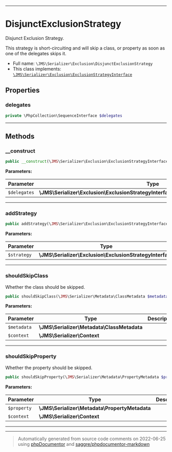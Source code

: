 ***

# DisjunctExclusionStrategy

Disjunct Exclusion Strategy.

This strategy is short-circuiting and will skip a class, or property as soon as one of the delegates skips it.

* Full name: `\JMS\Serializer\Exclusion\DisjunctExclusionStrategy`
* This class implements:
[`\JMS\Serializer\Exclusion\ExclusionStrategyInterface`](./ExclusionStrategyInterface.md)



## Properties


### delegates



```php
private \PhpCollection\SequenceInterface $delegates
```






***

## Methods


### __construct



```php
public __construct(\JMS\Serializer\Exclusion\ExclusionStrategyInterface[]|\PhpCollection\SequenceInterface $delegates): mixed
```








**Parameters:**

| Parameter | Type | Description |
|-----------|------|-------------|
| `$delegates` | **\JMS\Serializer\Exclusion\ExclusionStrategyInterface[]&#124;\PhpCollection\SequenceInterface** |  |




***

### addStrategy



```php
public addStrategy(\JMS\Serializer\Exclusion\ExclusionStrategyInterface $strategy): mixed
```








**Parameters:**

| Parameter | Type | Description |
|-----------|------|-------------|
| `$strategy` | **\JMS\Serializer\Exclusion\ExclusionStrategyInterface** |  |




***

### shouldSkipClass

Whether the class should be skipped.

```php
public shouldSkipClass(\JMS\Serializer\Metadata\ClassMetadata $metadata, \JMS\Serializer\Context $context): bool
```








**Parameters:**

| Parameter | Type | Description |
|-----------|------|-------------|
| `$metadata` | **\JMS\Serializer\Metadata\ClassMetadata** |  |
| `$context` | **\JMS\Serializer\Context** |  |




***

### shouldSkipProperty

Whether the property should be skipped.

```php
public shouldSkipProperty(\JMS\Serializer\Metadata\PropertyMetadata $property, \JMS\Serializer\Context $context): bool
```








**Parameters:**

| Parameter | Type | Description |
|-----------|------|-------------|
| `$property` | **\JMS\Serializer\Metadata\PropertyMetadata** |  |
| `$context` | **\JMS\Serializer\Context** |  |




***


***
> Automatically generated from source code comments on 2022-06-25 using [phpDocumentor](http://www.phpdoc.org/) and [saggre/phpdocumentor-markdown](https://github.com/Saggre/phpDocumentor-markdown)
